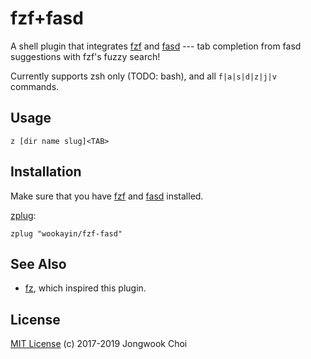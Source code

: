 fzf+fasd
========

A shell plugin that integrates [fzf] and [fasd] --- tab completion from fasd suggestions with fzf's fuzzy search!

Currently supports zsh only (TODO: bash), and all `f|a|s|d|z|j|v` commands.


Usage
-----

```
z [dir name slug]<TAB>
```


Installation
------------

Make sure that you have [fzf] and [fasd] installed.

[zplug]:

```
zplug "wookayin/fzf-fasd"
```


See Also
--------

- [fz], which inspired this plugin.


License
-------

[MIT License](LICENSE) (c) 2017-2019 Jongwook Choi


[fzf]: https://github.com/junegunn/fzf
[fasd]: https://github.com/clvv/fasd
[zplug]: https://github.com/zplug/zplug
[fz]: https://github.com/changyuheng/fz
